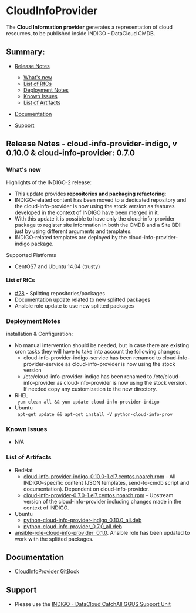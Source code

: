 # CloudInfoProvider

The **Cloud Information provider** generates a representation of cloud resources, to be published inside INDIGO - DataCloud CMDB.

## Summary:
<!--
* Updates
  * [CloudInfoProvider v. 0.10.0](https://indigo-dc.gitbooks.io/indigo-datacloud-releases/content/indigo1/seventh_update_of_indigo-1.html#cip)
  * [CloudInfoProvider v. 0.9.3](https://indigo-dc.gitbooks.io/indigo-datacloud-releases/content/indigo1/first_update_of_indigo-1.html#cip)
-->

* [Release Notes](#id1)
  * [What's new](#id2)
  * [List of RfCs](#id3)
  * [Deployment Notes](#id4)
  * [Known Issues](#id5)
  * [List of Artifacts](#id7)

* [Documentation](#id6)
* [Support](#id8)

<a id="id1"></a>
## Release Notes - cloud-info-provider-indigo, v 0.10.0 & cloud-info-provider: 0.7.0

<a id="id2"></a>
### What's new

Highlights of the INDIGO-2 release:
* This update provides <b>repositories and packaging refactoring</b>: 
* INDIGO-related content has been moved to a dedicated repository and the cloud-info-provider is now using the stock version as features developed in the context of INDIGO have been merged in it. 
* With this update it is possible to have only the cloud-info-provider package to register site information in both the CMDB and a Site BDII just by using different arguments and templates. 
* INDIGO-related templates are deployed by the cloud-info-provider-indigo package.

Supported Platforms
* CentOS7 and Ubuntu 14.04 (trusty)

<a id="id3"></a>
#### List of RfCs 

* [#28](https://github.com/indigo-dc/cloud-info-provider/issues/28) - Splitting repositories/packages
* Documentation update related to new splitted packages
* Ansible role update to use new splitted packages

<a id="id4"></a>
### Deployment Notes

installation & Configuration:

* No manual intervention should be needed, but in case there are existing cron tasks they will have to take into account the following changes:
  * cloud-info-provider-indigo-service has been renamed to cloud-info-provider-service as cloud-info-provider is now using the stock version
  * /etc/cloud-info-provider-indigo has been renamed to /etc/cloud-info-provider as cloud-info-provider is now using the stock version. If needed copy any customization to the new directory.
* RHEL</br>
  ``` yum clean all && yum update cloud-info-provider-indigo```
* Ubuntu</br>
  ``` apt-get update && apt-get install -V python-cloud-info-prov```

<a id="id5"></a>
### Known Issues

* N/A

<a id="id7"></a>
### List of Artifacts

* RedHat
  * [cloud-info-provider-indigo-0.10.0-1.el7.centos.noarch.rpm](http://repo.indigo-datacloud.eu/repository/indigo/2/centos7/x86_64/updates/cloud-info-provider-indigo-0.10.0-1.el7.centos.noarch.rpm) - All INDIGO-specific content (JSON templates, send-to-cmdb script and documentation). Dependent on cloud-info-provider.
  * [cloud-info-provider-0.7.0-1.el7.centos.noarch.rpm](http://repo.indigo-datacloud.eu/repository/indigo/2/centos7/x86_64/updates/cloud-info-provider-0.7.0-1.el7.centos.noarch.rpm) - Upstream version of the cloud-info-provider including changes made in the context of INDIGO.
* Ubuntu
  * [python-cloud-info-provider-indigo_0.10.0_all.deb](http://repo.indigo-datacloud.eu/repository/indigo/1/ubuntu/dists/trusty-updates/main/binary-amd64/python-cloud-info-provider-indigo_0.10.0_all.deb)
  * [python-cloud-info-provider_0.7.0_all.deb](http://repo.indigo-datacloud.eu/repository/indigo/1/ubuntu/dists/trusty-updates/main/binary-amd64/python-cloud-info-provider_0.7.0_all.deb)
* [ansible-role-cloud-info-provider: 0.1.0](https://github.com/indigo-dc/ansible-role-cloud-info-provider). Ansible role has been updated to work with the splitted packages.

<a id="id6"></a>
## Documentation

* [CloudInfoProvider GitBook](https://indigo-dc.gitbooks.io/cloud-info-provider/content/) 

<a id="id8"></a>
## Support

* Please use the [INDIGO - DataCloud CatchAll GGUS Support Unit](https://wiki.egi.eu/wiki/GGUS:INDIGO_DataCloud_Catch-all_FAQ)

